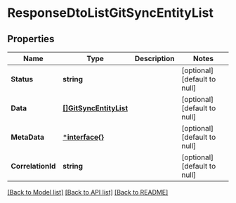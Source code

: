 # ResponseDtoListGitSyncEntityList

## Properties
Name | Type | Description | Notes
------------ | ------------- | ------------- | -------------
**Status** | **string** |  | [optional] [default to null]
**Data** | [**[]GitSyncEntityList**](GitSyncEntityList.md) |  | [optional] [default to null]
**MetaData** | [***interface{}**](interface{}.md) |  | [optional] [default to null]
**CorrelationId** | **string** |  | [optional] [default to null]

[[Back to Model list]](../README.md#documentation-for-models) [[Back to API list]](../README.md#documentation-for-api-endpoints) [[Back to README]](../README.md)

